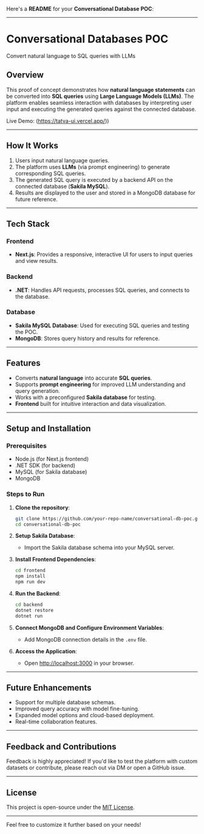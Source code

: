 Here's a **README** for your **Conversational Database POC**:

---

# **Conversational Databases POC**  
Convert natural language to SQL queries with LLMs  

## **Overview**  
This proof of concept demonstrates how **natural language statements** can be converted into **SQL queries** using **Large Language Models (LLMs)**. The platform enables seamless interaction with databases by interpreting user input and executing the generated queries against the connected database.  

Live Demo: (https://tatva-ui.vercel.app/))  

---

## **How It Works**  
1. Users input natural language queries.  
2. The platform uses **LLMs** (via prompt engineering) to generate corresponding SQL queries.  
3. The generated SQL query is executed by a backend API on the connected database (**Sakila MySQL**).  
4. Results are displayed to the user and stored in a MongoDB database for future reference.  

---

## **Tech Stack**  
### **Frontend**  
- **Next.js**: Provides a responsive, interactive UI for users to input queries and view results.  

### **Backend**  
- **.NET**: Handles API requests, processes SQL queries, and connects to the database.  

### **Database**  
- **Sakila MySQL Database**: Used for executing SQL queries and testing the POC.  
- **MongoDB**: Stores query history and results for reference.  

---

## **Features**  
- Converts **natural language** into accurate **SQL queries**.  
- Supports **prompt engineering** for improved LLM understanding and query generation.  
- Works with a preconfigured **Sakila database** for testing.  
- **Frontend** built for intuitive interaction and data visualization.  

---

## **Setup and Installation**  

### **Prerequisites**  
- Node.js (for Next.js frontend)  
- .NET SDK (for backend)  
- MySQL (for Sakila database)  
- MongoDB  

### **Steps to Run**  
1. **Clone the repository**:  
   ```bash
   git clone https://github.com/your-repo-name/conversational-db-poc.git
   cd conversational-db-poc
   ```  

2. **Setup Sakila Database**:  
   - Import the Sakila database schema into your MySQL server.  

3. **Install Frontend Dependencies**:  
   ```bash
   cd frontend
   npm install
   npm run dev
   ```  

4. **Run the Backend**:  
   ```bash
   cd backend
   dotnet restore
   dotnet run
   ```  

5. **Connect MongoDB and Configure Environment Variables**:  
   - Add MongoDB connection details in the `.env` file.  

6. **Access the Application**:  
   - Open [http://localhost:3000](http://localhost:3000) in your browser.  

---

## **Future Enhancements**  
- Support for multiple database schemas.  
- Improved query accuracy with model fine-tuning.  
- Expanded model options and cloud-based deployment.  
- Real-time collaboration features.  

---

## **Feedback and Contributions**  
Feedback is highly appreciated! If you'd like to test the platform with custom datasets or contribute, please reach out via DM or open a GitHub issue.  

--- 

## **License**  
This project is open-source under the [MIT License](LICENSE).

--- 

Feel free to customize it further based on your needs!
